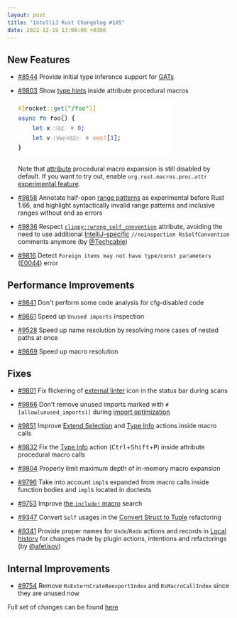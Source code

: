```yaml
---
layout: post
title: "IntelliJ Rust Changelog #185"
date: 2022-12-19 13:00:00 +0300
---
```


## New Features

* [#8544] Provide initial type inference support for [GATs](https://blog.rust-lang.org/2022/10/28/gats-stabilization.html)

* [#9803] Show [type hints](https://plugins.jetbrains.com/plugin/8182-rust/docs/rust-code-reference-info.html#inlay-hints) inside attribute procedural macros

  <img src="/assets/posts/changelog-185/inlay_type_hint_in_rocket.png" width="350px"/>

  Note that [attribute](https://doc.rust-lang.org/reference/procedural-macros.html#attribute-macros) procedural macro expansion is still disabled by default. If you want to try out, enable `org.rust.macros.proc.attr` [experimental feature](https://plugins.jetbrains.com/plugin/8182-rust/docs/rust-faq.html#experimental-features).


* [#9858] Annotate half-open [range patterns](https://doc.rust-lang.org/reference/patterns.html#range-patterns) as experimental before Rust 1.66, and highlight syntactically invalid range patterns and inclusive ranges without end as errors

* [#9836] Respect [`clippy::wrong_self_convention`](https://rust-lang.github.io/rust-clippy/master/index.html#wrong_self_convention) attribute, avoiding the need to use additional [IntelliJ-specific](https://jetbrains.com/help/idea/disabling-and-enabling-inspections.html#suppress-inspections) `//noinspection RsSelfConvention` comments anymore (by [@Techcable])

* [#9816] Detect `Foreign items may not have type/const parameters` ([E0044](https://doc.rust-lang.org/error_codes/E0044.html)) error

## Performance Improvements

* [#9841] Don't perform some code analysis for cfg-disabled code

* [#9861] Speed up `Unused imports` inspection

* [#9528] Speed up name resolution by resolving more cases of nested paths at once

* [#9869] Speed up macro resolution

## Fixes

* [#9801] Fix flickering of [external linter](https://plugins.jetbrains.com/plugin/8182-rust/docs/rust-code-analysis.html#external-linters) icon in the status bar during scans

* [#9866] Don't remove unused imports marked with `#[allow(unused_imports)]` during [import optimization](https://jetbrains.com/help/idea/creating-and-optimizing-imports.html#optimize-imports)

* [#9851] Improve [Extend Selection](https://jetbrains.com/idea/guide/tips/extend-selection) and [Type Info](https://plugins.jetbrains.com/plugin/8182-rust/docs/rust-code-reference-info.html#type-info) actions inside macro calls

* [#9832] Fix the [Type Info](https://plugins.jetbrains.com/plugin/8182-rust/docs/rust-code-reference-info.html#type-info) action (<kbd>Ctrl</kbd>+<kbd>Shift</kbd>+<kbd>P</kbd>) inside attribute procedural macro calls

* [#9804] Properly limit maximum depth of in-memory macro expansion

* [#9796] Take into account `impl`s expanded from macro calls inside function bodies and `impl`s located in doctests

* [#9753] Improve [the `include!` macro](https://doc.rust-lang.org/stable/std/macro.include.html) search

* [#9347] Convert `Self` usages in the [Convert Struct to Tuple](https://plugins.jetbrains.com/plugin/8182-rust/docs/#convert-refactoring) refactoring

* [#9341] Provide proper names for `Undo`/`Redo` actions and records in [Local history](https://jetbrains.com/help/idea/local-history.html) for changes made by plugin actions, intentions and refactorings (by [@afetisov])

## Internal Improvements

* [#9754] Remove `RsExternCrateReexportIndex` and `RsMacroCallIndex` since they are unused now

Full set of changes can be found [here](https://github.com/intellij-rust/intellij-rust/milestone/94?closed=1)

[@Techcable]: https://github.com/Techcable
[@afetisov]: https://github.com/afetisov
[@kuksag]: https://github.com/kuksag

[#8544]: https://github.com/intellij-rust/intellij-rust/pull/8544
[#9341]: https://github.com/intellij-rust/intellij-rust/pull/9341
[#9347]: https://github.com/intellij-rust/intellij-rust/pull/9347
[#9528]: https://github.com/intellij-rust/intellij-rust/pull/9528
[#9753]: https://github.com/intellij-rust/intellij-rust/pull/9753
[#9754]: https://github.com/intellij-rust/intellij-rust/pull/9754
[#9796]: https://github.com/intellij-rust/intellij-rust/pull/9796
[#9801]: https://github.com/intellij-rust/intellij-rust/pull/9801
[#9803]: https://github.com/intellij-rust/intellij-rust/pull/9803
[#9804]: https://github.com/intellij-rust/intellij-rust/pull/9804
[#9816]: https://github.com/intellij-rust/intellij-rust/pull/9816
[#9832]: https://github.com/intellij-rust/intellij-rust/pull/9832
[#9836]: https://github.com/intellij-rust/intellij-rust/pull/9836
[#9841]: https://github.com/intellij-rust/intellij-rust/pull/9841
[#9851]: https://github.com/intellij-rust/intellij-rust/pull/9851
[#9858]: https://github.com/intellij-rust/intellij-rust/pull/9858
[#9861]: https://github.com/intellij-rust/intellij-rust/pull/9861
[#9866]: https://github.com/intellij-rust/intellij-rust/pull/9866
[#9869]: https://github.com/intellij-rust/intellij-rust/pull/9869
